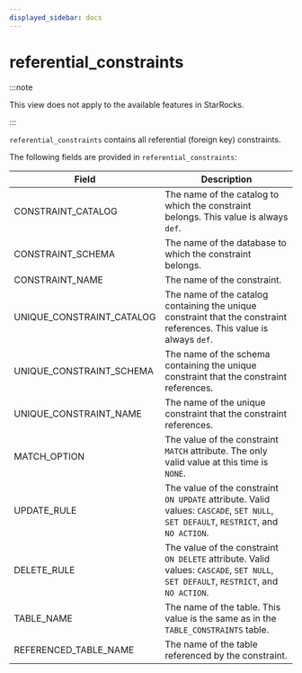 ```yaml
---
displayed_sidebar: docs
---
```


# referential_constraints

:::note

This view does not apply to the available features in StarRocks.

:::

`referential_constraints` contains all referential (foreign key) constraints.

The following fields are provided in `referential_constraints`:

| **Field**                 | **Description**                                              |
| ------------------------- | ------------------------------------------------------------ |
| CONSTRAINT_CATALOG        | The name of the catalog to which the constraint belongs. This value is always `def`. |
| CONSTRAINT_SCHEMA         | The name of the database to which the constraint belongs.    |
| CONSTRAINT_NAME           | The name of the constraint.                                  |
| UNIQUE_CONSTRAINT_CATALOG | The name of the catalog containing the unique constraint that the constraint references. This value is always `def`. |
| UNIQUE_CONSTRAINT_SCHEMA  | The name of the schema containing the unique constraint that the constraint references. |
| UNIQUE_CONSTRAINT_NAME    | The name of the unique constraint that the constraint references. |
| MATCH_OPTION              | The value of the constraint `MATCH` attribute. The only valid value at this time is `NONE`. |
| UPDATE_RULE               | The value of the constraint `ON UPDATE` attribute. Valid values: `CASCADE`, `SET NULL`, `SET DEFAULT`, `RESTRICT`, and `NO ACTION`. |
| DELETE_RULE               | The value of the constraint `ON DELETE` attribute. Valid values: `CASCADE`, `SET NULL`, `SET DEFAULT`, `RESTRICT`, and `NO ACTION`. |
| TABLE_NAME                | The name of the table. This value is the same as in the `TABLE_CONSTRAINTS` table. |
| REFERENCED_TABLE_NAME     | The name of the table referenced by the constraint.          |
